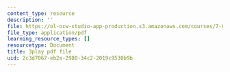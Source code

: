 ```yaml
---
content_type: resource
description: ''
file: https://ol-ocw-studio-app-production.s3.amazonaws.com/courses/7-01sc-fundamentals-of-biology-fall-2011/2c3d7067eb2e298034c22019c9530b9b_uBRdfsz_YB4.pdf
file_type: application/pdf
learning_resource_types: []
resourcetype: Document
title: 3play pdf file
uid: 2c3d7067-eb2e-2980-34c2-2019c9530b9b
---
```

